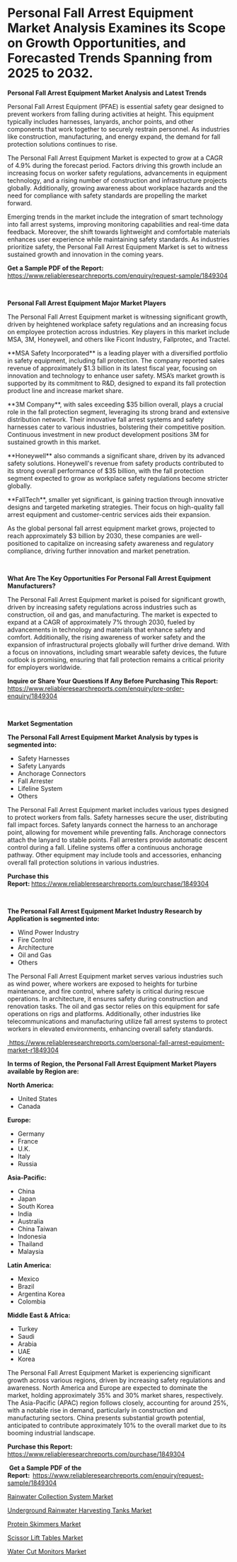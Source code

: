 <p><h1>Personal Fall Arrest Equipment Market Analysis Examines its Scope on Growth Opportunities, and Forecasted Trends Spanning from 2025 to 2032.</h1></p><p><strong>Personal Fall Arrest Equipment Market Analysis and Latest Trends</strong></p>
<p><p>Personal Fall Arrest Equipment (PFAE) is essential safety gear designed to prevent workers from falling during activities at height. This equipment typically includes harnesses, lanyards, anchor points, and other components that work together to securely restrain personnel. As industries like construction, manufacturing, and energy expand, the demand for fall protection solutions continues to rise.</p><p>The Personal Fall Arrest Equipment Market is expected to grow at a CAGR of 4.9% during the forecast period. Factors driving this growth include an increasing focus on worker safety regulations, advancements in equipment technology, and a rising number of construction and infrastructure projects globally. Additionally, growing awareness about workplace hazards and the need for compliance with safety standards are propelling the market forward.</p><p>Emerging trends in the market include the integration of smart technology into fall arrest systems, improving monitoring capabilities and real-time data feedback. Moreover, the shift towards lightweight and comfortable materials enhances user experience while maintaining safety standards. As industries prioritize safety, the Personal Fall Arrest Equipment Market is set to witness sustained growth and innovation in the coming years.</p></p>
<p><strong>Get a Sample PDF of the Report:&nbsp;</strong> <a href="https://www.reliableresearchreports.com/enquiry/request-sample/1849304?utm_campaign=83&utm_medium=2&utm_source=Github&utm_content=ia&utm_term=11042025&utm_id=personal-fall-arrest-equipment">https://www.reliableresearchreports.com/enquiry/request-sample/1849304</a></p>
<p>&nbsp;</p>
<p><strong>Personal Fall Arrest Equipment Major Market Players</strong></p>
<p><p>The Personal Fall Arrest Equipment market is witnessing significant growth, driven by heightened workplace safety regulations and an increasing focus on employee protection across industries. Key players in this market include MSA, 3M, Honeywell, and others like Ficont Industry, Fallprotec, and Tractel.</p><p>**MSA Safety Incorporated** is a leading player with a diversified portfolio in safety equipment, including fall protection. The company reported sales revenue of approximately $1.3 billion in its latest fiscal year, focusing on innovation and technology to enhance user safety. MSA’s market growth is supported by its commitment to R&D, designed to expand its fall protection product line and increase market share.</p><p>**3M Company**, with sales exceeding $35 billion overall, plays a crucial role in the fall protection segment, leveraging its strong brand and extensive distribution network. Their innovative fall arrest systems and safety harnesses cater to various industries, bolstering their competitive position. Continuous investment in new product development positions 3M for sustained growth in this market.</p><p>**Honeywell** also commands a significant share, driven by its advanced safety solutions. Honeywell's revenue from safety products contributed to its strong overall performance of $35 billion, with the fall protection segment expected to grow as workplace safety regulations become stricter globally.</p><p>**FallTech**, smaller yet significant, is gaining traction through innovative designs and targeted marketing strategies. Their focus on high-quality fall arrest equipment and customer-centric services aids their expansion.</p><p>As the global personal fall arrest equipment market grows, projected to reach approximately $3 billion by 2030, these companies are well-positioned to capitalize on increasing safety awareness and regulatory compliance, driving further innovation and market penetration.</p></p>
<p>&nbsp;</p>
<p><strong>What Are The Key Opportunities For Personal Fall Arrest Equipment Manufacturers?</strong></p>
<p><p>The Personal Fall Arrest Equipment market is poised for significant growth, driven by increasing safety regulations across industries such as construction, oil and gas, and manufacturing. The market is expected to expand at a CAGR of approximately 7% through 2030, fueled by advancements in technology and materials that enhance safety and comfort. Additionally, the rising awareness of worker safety and the expansion of infrastructural projects globally will further drive demand. With a focus on innovations, including smart wearable safety devices, the future outlook is promising, ensuring that fall protection remains a critical priority for employers worldwide.</p></p>
<p><strong>Inquire or Share Your Questions If Any Before Purchasing This Report:</strong> <a href="https://www.reliableresearchreports.com/enquiry/pre-order-enquiry/1849304?utm_campaign=83&utm_medium=2&utm_source=Github&utm_content=ia&utm_term=11042025&utm_id=personal-fall-arrest-equipment">https://www.reliableresearchreports.com/enquiry/pre-order-enquiry/1849304</a></p>
<p>&nbsp;</p>
<p><strong>Market Segmentation</strong></p>
<p><strong>The Personal Fall Arrest Equipment Market Analysis by types is segmented into:</strong></p>
<p><ul><li>Safety Harnesses</li><li>Safety Lanyards</li><li>Anchorage Connectors</li><li>Fall Arrester</li><li>Lifeline System</li><li>Others</li></ul></p>
<p><p>The Personal Fall Arrest Equipment market includes various types designed to protect workers from falls. Safety harnesses secure the user, distributing fall impact forces. Safety lanyards connect the harness to an anchorage point, allowing for movement while preventing falls. Anchorage connectors attach the lanyard to stable points. Fall arresters provide automatic descent control during a fall. Lifeline systems offer a continuous anchorage pathway. Other equipment may include tools and accessories, enhancing overall fall protection solutions in various industries.</p></p>
<p><strong>Purchase this Report:&nbsp;</strong><a href="https://www.reliableresearchreports.com/purchase/1849304?utm_campaign=83&utm_medium=2&utm_source=Github&utm_content=ia&utm_term=11042025&utm_id=personal-fall-arrest-equipment">https://www.reliableresearchreports.com/purchase/1849304</a></p>
<p>&nbsp;</p>
<p><strong>The Personal Fall Arrest Equipment Market Industry Research by Application is segmented into:</strong></p>
<p><ul><li>Wind Power Industry</li><li>Fire Control</li><li>Architecture</li><li>Oil and Gas</li><li>Others</li></ul></p>
<p><p>The Personal Fall Arrest Equipment market serves various industries such as wind power, where workers are exposed to heights for turbine maintenance, and fire control, where safety is critical during rescue operations. In architecture, it ensures safety during construction and renovation tasks. The oil and gas sector relies on this equipment for safe operations on rigs and platforms. Additionally, other industries like telecommunications and manufacturing utilize fall arrest systems to protect workers in elevated environments, enhancing overall safety standards.</p></p>
<p><a href="https://www.reliableresearchreports.com/personal-fall-arrest-equipment-market-r1849304?utm_campaign=83&utm_medium=2&utm_source=Github&utm_content=ia&utm_term=11042025&utm_id=personal-fall-arrest-equipment">&nbsp;https://www.reliableresearchreports.com/personal-fall-arrest-equipment-market-r1849304</a></p>
<p><strong>In terms of Region, the Personal Fall Arrest Equipment Market Players available by Region are:</strong></p>
<p>
    <p> <strong> North America: </strong>
        <ul>
            <li>United States</li>
            <li>Canada</li>
        </ul>
        </p> 
    <p> <strong> Europe: </strong>
        <ul>
            <li>Germany</li>
            <li>France</li>
            <li>U.K.</li>
            <li>Italy</li>
            <li>Russia</li>
        </ul>
        </p> 
    <p> <strong> Asia-Pacific: </strong>
        <ul>
            <li>China</li>
            <li>Japan</li>
            <li>South Korea</li>
            <li>India</li>
            <li>Australia</li>
            <li>China Taiwan</li>
            <li>Indonesia</li>
            <li>Thailand</li>
            <li>Malaysia</li>
        </ul>
        </p> 
    <p> <strong> Latin America: </strong>
        <ul>
            <li>Mexico</li>
            <li>Brazil</li>
            <li>Argentina Korea</li>
            <li>Colombia</li>
        </ul>
        </p> 
    <p> <strong> Middle East & Africa: </strong>
        <ul>
            <li>Turkey</li>
            <li>Saudi</li>
            <li>Arabia</li>
            <li>UAE</li>
            <li>Korea</li>
        </ul>
    </p>
    </p>
<p><p>The Personal Fall Arrest Equipment Market is experiencing significant growth across various regions, driven by increasing safety regulations and awareness. North America and Europe are expected to dominate the market, holding approximately 35% and 30% market shares, respectively. The Asia-Pacific (APAC) region follows closely, accounting for around 25%, with a notable rise in demand, particularly in construction and manufacturing sectors. China presents substantial growth potential, anticipated to contribute approximately 10% to the overall market due to its booming industrial landscape.</p></p>
<p><strong>Purchase this Report: </strong><a href="https://www.reliableresearchreports.com/purchase/1849304?utm_campaign=83&utm_medium=2&utm_source=Github&utm_content=ia&utm_term=11042025&utm_id=personal-fall-arrest-equipment">https://www.reliableresearchreports.com/purchase/1849304</a></p>
<p>&nbsp;<strong>Get a Sample PDF of the Report:&nbsp;&nbsp;</strong><a href="https://www.reliableresearchreports.com/enquiry/request-sample/1849304?utm_campaign=83&utm_medium=2&utm_source=Github&utm_content=ia&utm_term=11042025&utm_id=personal-fall-arrest-equipment">https://www.reliableresearchreports.com/enquiry/request-sample/1849304</a></p>
<p><strong></strong></p>
<p><p><a href="https://github.com/darouthiamnl/Market-Research-Report-List-1/blob/main/rainwater-collection-system-market.md?utm_campaign=83&utm_medium=2&utm_source=Github&utm_content=ia&utm_term=11042025&utm_id=personal-fall-arrest-equipment">Rainwater Collection System Market</a></p><p><a href="https://github.com/Chiragrp22/Market-Research-Report-List-7/blob/main/underground-rainwater-harvesting-tanks-market.md?utm_campaign=83&utm_medium=2&utm_source=Github&utm_content=ia&utm_term=11042025&utm_id=personal-fall-arrest-equipment">Underground Rainwater Harvesting Tanks Market</a></p><p><a href="https://github.com/kreilkoffas4/Market-Research-Report-List-1/blob/main/protein-skimmers-market.md?utm_campaign=83&utm_medium=2&utm_source=Github&utm_content=ia&utm_term=11042025&utm_id=personal-fall-arrest-equipment">Protein Skimmers Market</a></p><p><a href="https://github.com/duerknikko44/Market-Research-Report-List-1/blob/main/scissor-lift-tables-market.md?utm_campaign=83&utm_medium=2&utm_source=Github&utm_content=ia&utm_term=11042025&utm_id=personal-fall-arrest-equipment">Scissor Lift Tables Market</a></p><p><a href="https://github.com/MarciaRunte/Market-Research-Report-List-2/blob/main/water-cut-monitors-market.md?utm_campaign=83&utm_medium=2&utm_source=Github&utm_content=ia&utm_term=11042025&utm_id=personal-fall-arrest-equipment">Water Cut Monitors Market</a></p></p>